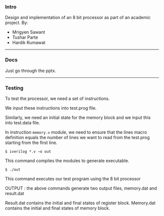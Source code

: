 ### Intro

Design and implementation of an 8 bit processor as part of an academic project.
By:
- Mrigyen Sawant
- Tushar Parte
- Hardik Kumawat

---

### Docs

Just go through the pptx.

---

### Testing

To test the processor, we need a set of instructions.

We input these instructions into test.prog file.

Similarly, we need an initial state for the memory
block and we input this into test.data file.

In instruction `memory.v` module, we need to ensure
that the lines macro definition equals the number of
lines we want to read from the test.prog starting
from the first line.

`$ iverilog *.v –o out`

This command compiles the modules to generate executable.

`$ ./out`

This command executes our test program using the 8 bit
processor

OUTPUT : the above commands generate two output files,
memory.dat and result.dat

Result.dat contains the initial and final states of register block.
Memory.dat contains the initial and final states of memory block.
